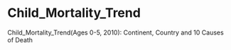 # Child_Mortality_Trend
Child_Mortality_Trend(Ages 0-5, 2010): Continent, Country and 10 Causes of Death
